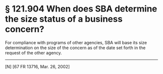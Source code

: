 # § 121.904   When does SBA determine the size status of a business concern?

For compliance with programs of other agencies, SBA will base its size determination on the size of the concern as of the date set forth in the request of the other agency.



---

[N] [67 FR 13716, Mar. 26, 2002]




